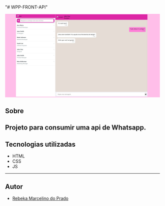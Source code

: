 "# WPP-FRONT-API" 

![alt text](image.png)

## Sobre
Projeto para consumir uma api de Whatsapp. 
---

## Tecnologias utilizadas
- HTML
- CSS 
- JS
---

## Autor

- [Rebeka Marcelino do Prado](https://www.linkedin.com/in/rebekamarcelino)